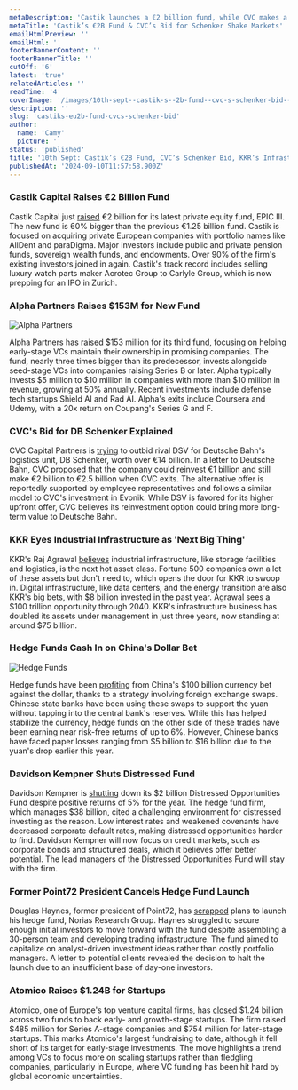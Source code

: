 ```yaml
---
metaDescription: 'Castik launches a €2 billion fund, while CVC makes a major bid for Schenker. Discover the latest private equity moves.'
metaTitle: 'Castik’s €2B Fund & CVC’s Bid for Schenker Shake Markets'
emailHtmlPreview: ''
emailHtml: ''
footerBannerContent: ''
footerBannerTitle: ''
cutOff: '6'
latest: 'true'
relatedArticles: ''
readTime: '4'
coverImage: '/images/10th-sept--castik-s--2b-fund--cvc-s-schenker-bid--kkr-s-infrastructure-bet-b-A5Mz.webp'
description: ''
slug: 'castiks-eu2b-fund-cvcs-schenker-bid'
author:
  name: 'Camy'
  picture: ''
status: 'published'
title: '10th Sept: Castik’s €2B Fund, CVC’s Schenker Bid, KKR’s Infrastructure Bet'
publishedAt: '2024-09-10T11:57:58.900Z'
---
```


### Castik Capital Raises €2 Billion Fund

Castik Capital just [raised](https://www.bnnbloomberg.ca/investing/2024/09/09/castik-capital-raises-2-billion-for-new-private-equity-fund/) €2 billion for its latest private equity fund, EPIC III. The new fund is 60% bigger than the previous €1.25 billion fund. Castik is focused on acquiring private European companies with portfolio names like AllDent and paraDigma. Major investors include public and private pension funds, sovereign wealth funds, and endowments. Over 90% of the firm's existing investors joined in again. Castik's track record includes selling luxury watch parts maker Acrotec Group to Carlyle Group, which is now prepping for an IPO in Zurich.

### Alpha Partners Raises $153M for New Fund

![Alpha Partners](/images/10th-sept--castik-s--2b-fund--cvc-s-schenker-bid--kkr-s-infrastructure-bet-a-A1Nz.webp)

Alpha Partners has [raised](https://techcrunch.com/2024/09/09/alpha-partners-raises-153m-third-fund-for-pro-rata-investments/?guccounter=1&guce_referrer=aHR0cHM6Ly93d3cuZ29vZ2xlLmNvbS8&guce_referrer_sig=AQAAACsCsxtqsGJKONevgV3gVLR_e_ZQmdDn8lMx2njnCT5XpqcUeSkFBXAKhE_T4GpDr8mADJHVX0KzbfuGtlpVivuLixJ7yHNjVuS_6y5WKa3SOtEhrlOr4KCndRSkVyjf73a1R4BwW6XoifBlQpk2OQ1we6GVvZiLeHNrILLiR4nk) $153 million for its third fund, focusing on helping early-stage VCs maintain their ownership in promising companies. The fund, nearly three times bigger than its predecessor, invests alongside seed-stage VCs into companies raising Series B or later. Alpha typically invests $5 million to $10 million in companies with more than $10 million in revenue, growing at 50% annually. Recent investments include defense tech startups Shield AI and Rad AI. Alpha's exits include Coursera and Udemy, with a 20x return on Coupang's Series G and F.

### CVC's Bid for DB Schenker Explained

CVC Capital Partners is [trying](https://www.bnnbloomberg.ca/investing/2024/09/09/cvc-presses-case-for-schenker-bid-with-deutsche-bahn-officials/) to outbid rival DSV for Deutsche Bahn's logistics unit, DB Schenker, worth over €14 billion. In a letter to Deutsche Bahn, CVC proposed that the company could reinvest €1 billion and still make €2 billion to €2.5 billion when CVC exits. The alternative offer is reportedly supported by employee representatives and follows a similar model to CVC's investment in Evonik. While DSV is favored for its higher upfront offer, CVC believes its reinvestment option could bring more long-term value to Deutsche Bahn.

### KKR Eyes Industrial Infrastructure as 'Next Big Thing'

KKR's Raj Agrawal [believes](https://www.bnnbloomberg.ca/investing/2024/09/09/kkrs-agrawal-calls-industrial-infrastructure-next-big-thing/) industrial infrastructure, like storage facilities and logistics, is the next hot asset class. Fortune 500 companies own a lot of these assets but don't need to, which opens the door for KKR to swoop in. Digital infrastructure, like data centers, and the energy transition are also KKR's big bets, with $8 billion invested in the past year. Agrawal sees a $100 trillion opportunity through 2040. KKR's infrastructure business has doubled its assets under management in just three years, now standing at around $75 billion.

### Hedge Funds Cash In on China's Dollar Bet

![Hedge Funds](/images/10th-sept--castik-s--2b-fund--cvc-s-schenker-bid--kkr-s-infrastructure-bet-b-kxMT.webp)

Hedge funds have been [profiting](https://www.hedgeweek.com/hedge-funds-profit-from-chinas-100bn-bet-against-the-dollar/) from China's $100 billion currency bet against the dollar, thanks to a strategy involving foreign exchange swaps. Chinese state banks have been using these swaps to support the yuan without tapping into the central bank's reserves. While this has helped stabilize the currency, hedge funds on the other side of these trades have been earning near risk-free returns of up to 6%. However, Chinese banks have faced paper losses ranging from $5 billion to $16 billion due to the yuan's drop earlier this year.

### Davidson Kempner Shuts Distressed Fund

Davidson Kempner is [shutting](https://www.hedgeweek.com/davidson-kempner-to-shut-distressed-opportunities-fund-amid-challenging-market-conditions/#:~:text=New%20York%2Dheadquartered%20global%20hedge,to%20a%20report%20by%20Reuters.) down its $2 billion Distressed Opportunities Fund despite positive returns of 5% for the year. The hedge fund firm, which manages $38 billion, cited a challenging environment for distressed investing as the reason. Low interest rates and weakened covenants have decreased corporate default rates, making distressed opportunities harder to find. Davidson Kempner will now focus on credit markets, such as corporate bonds and structured deals, which it believes offer better potential. The lead managers of the Distressed Opportunities Fund will stay with the firm.

### Former Point72 President Cancels Hedge Fund Launch

Douglas Haynes, former president of Point72, has [scrapped](https://www.hedgeweek.com/ex-point72-president-scraps-hedge-fund-launch-plan/) plans to launch his hedge fund, Norias Research Group. Haynes struggled to secure enough initial investors to move forward with the fund despite assembling a 30-person team and developing trading infrastructure. The fund aimed to capitalize on analyst-driven investment ideas rather than costly portfolio managers. A letter to potential clients revealed the decision to halt the launch due to an insufficient base of day-one investors.

### Atomico Raises $1.24B for Startups

Atomico, one of Europe's top venture capital firms, has [closed](https://techcrunch.com/2024/09/08/european-vc-atomico-closes-1-24b-across-two-funds-for-early-and-growth-stage-startups/) $1.24 billion across two funds to back early- and growth-stage startups. The firm raised $485 million for Series A-stage companies and $754 million for later-stage startups. This marks Atomico's largest fundraising to date, although it fell short of its target for early-stage investments. The move highlights a trend among VCs to focus more on scaling startups rather than fledgling companies, particularly in Europe, where VC funding has been hit hard by global economic uncertainties.